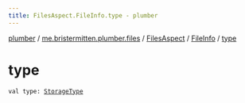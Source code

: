 ```yaml
---
title: FilesAspect.FileInfo.type - plumber
---
```


[plumber](../../../index.html) / [me.bristermitten.plumber.files](../../index.html) / [FilesAspect](../index.html) / [FileInfo](index.html) / [type](./type.html)

# type

`val type: `[`StorageType`](../../-storage-type/index.html)